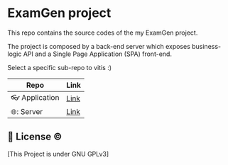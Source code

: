 # ExamGen project

This repo contains the source codes of the my ExamGen project.

The project is composed by a back-end server which exposes business-logic API and a Single Page Application (SPA) front-end.

Select a specific sub-repo to vitis :)

| Repo                           | Link                                                                       |
| ------------------------------ | -------------------------------------------------------------------------- |
| :eyeglasses: Application       | [Link](https://github.com/LightDestory/ExamGen/tree/master/examgen-client) |
| :globe_with_meridians:: Server | [Link](https://github.com/LightDestory/ExamGen/tree/master/examgen-api)    |

## :large_orange_diamond: License :copyright:

[This Project is under GNU GPLv3]
